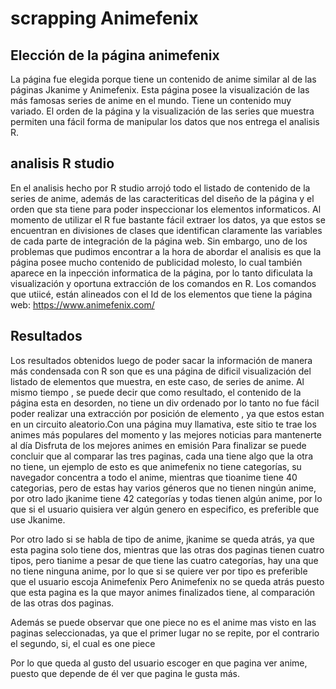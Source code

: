 # scrapping Animefenix
## Elección de la página animefenix
La página fue elegida porque tiene un contenido de anime similar al de las páginas Jkanime y Animefenix.  Esta página posee la visualización de las más famosas series de anime en el mundo. Tiene un contenido muy variado. El orden de la página y la visualización de las series que muestra permiten una fácil forma de manipular los datos que nos entrega el analisis R.
## analisis R studio
En el analisis hecho por R studio arrojó todo el listado de contenido de la series de anime, además de las caracteriticas del diseño de la página y el orden que sta tiene para poder inspeccionar los elementos informaticos. Al momento de utilizar el R fue bastante fácil extraer los datos, ya que estos se encuentran en divisiones de clases que identifican claramente las variables de cada parte de integración de la página web. Sin embargo, uno de los problemas que pudimos encontrar a la hora de abordar el analisis es que la página posee mucho contenido de publicidad molesto, lo cual también aparece en la inpección informatica de la página, por lo tanto dificulata la visualización y oportuna extracción de los comandos en R. Los comandos que utiicé, están alineados con el Id de los elementos que tiene la página web: https://www.animefenix.com/
## Resultados
Los resultados obtenidos luego de poder sacar la información de manera más condensada con R son que es una página de dificil visualización del listado de elementos que muestra, en este caso, de series de anime. Al mismo tiempo , se puede decir que como resultado, el contenido de la página esta en desorden, no tiene un div ordenado por lo tanto no fue fácil poder realizar una extracción por posición de elemento , ya que estos estan en un circuito aleatorio.Con una página muy llamativa, este sitio te trae los animes más populares del momento y las mejores noticias para mantenerte al día  Disfruta de los mejores animes en emisión 
Para finalizar se puede concluir que al comparar las tres paginas, cada una tiene algo que la otra no tiene, un ejemplo de esto es que animefenix no tiene categorías, su navegador concentra a todo el anime, mientras que tioanime tiene 40 categorias, pero de estas hay varios géneros que no tienen ningún anime, por otro lado jkanime tiene 42 categorías y todas tienen algún anime, por lo que si el usuario quisiera ver algún genero en especifico, es preferible que use Jkanime.

Por otro lado si se habla de tipo de anime, jkanime se queda atrás, ya que esta pagina solo tiene dos, mientras que las otras dos paginas tienen cuatro tipos, pero tianime a pesar de que tiene las cuatro categorías, hay una que no tiene ninguna anime, por lo que si se quiere ver por tipo es preferible que el usuario escoja Animefenix
Pero Animefenix no se queda atrás puesto que esta pagina es la que mayor animes finalizados tiene, al comparación de las otras dos paginas.

Además se puede observar que one piece no es el anime mas visto en las paginas seleccionadas, ya que el primer lugar no se repite, por el contrario el segundo, si, el cual es one piece

Por lo que queda al gusto del usuario escoger en que pagina ver anime, puesto que depende de él ver que pagina le gusta más.


